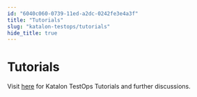 ```yaml
---
id: "6040c060-0739-11ed-a2dc-0242fe3e4a3f"
title: "Tutorials"
slug: "katalon-testops/tutorials"
hide_title: true
---
```


# <a id="id" class="anchor_top_offset"/><a id="ariaid-title1" class="anchor_top_offset"/>Tutorials

<p xmlns="http://www.w3.org/1999/xhtml" className="p">Visit <a className="xref j-external-link" href="https://forum.katalon.com/c/community-discussion/katalon-testops/23" target="_blank">here</a>   for Katalon TestOps Tutorials and further discussions.</p> 

